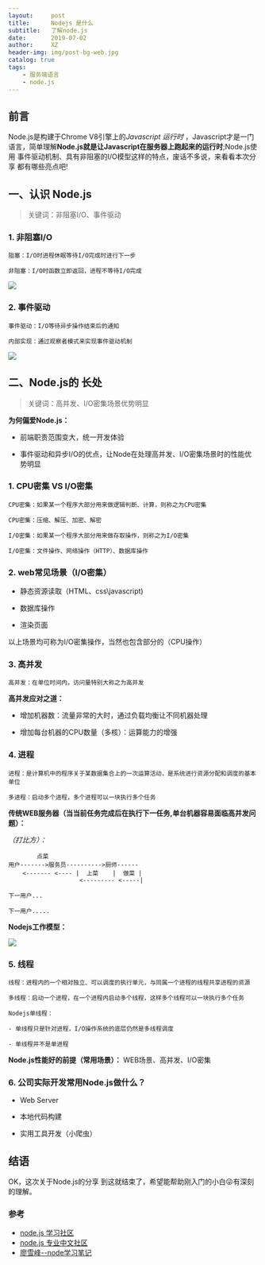```yaml
---
layout:     post
title:      Nodejs 是什么
subtitle:   了解node.js
date:       2019-07-02
author:     XZ
header-img: img/post-bg-web.jpg
catalog: true
tags:
    - 服务端语言
    - node.js
---
```


## 前言

Node.js是构建于Chrome V8引擎上的*Javascript 运行时* ，Javascript才是一门语言，简单理解**Node.js就是让Javascript在服务器上跑起来的运行时**;Node.js使用 事件驱动机制、具有非阻塞的I/O模型这样的特点，废话不多说，来看看本次分享 都有哪些亮点吧!


## 一、认识 Node.js

>关键词：非阻塞I/O、事件驱动

### 1. 非阻塞I/O

    阻塞：I/O时进程休眠等待I/O完成时进行下一步

    非阻塞：I/O时函数立即返回，进程不等待I/O完成


![](http://tva1.sinaimg.cn/large/0060lm7Tly1g4lo1ig1tfj30ks0iagmm.jpg)

### 2. 事件驱动

    事件驱动：I/O等待异步操作结束后的通知

    内部实现：通过观察者模式来实现事件驱动机制


![](http://tva1.sinaimg.cn/large/0060lm7Tly1g4mg5e99ulj30gn074mx7.jpg)


## 二、Node.js的 长处

>关键词：高并发、I/O密集场景优势明显

**为何偏爱Node.js：**

- 前端职责范围变大，统一开发体验

- 事件驱动和异步I/O的优点，让Node在处理高并发、I/O密集场景时的性能优势明显


### 1. CPU密集 VS I/O密集

    CPU密集：如果某一个程序大部分用来做逻辑判断、计算，则称之为CPU密集

    CPU密集：压缩、解压、加密、解密

    I/O密集：如果某一个程序大部分用来做存取操作，则称之为I/O密集

    I/O密集：文件操作、网络操作（HTTP）、数据库操作


### 2. web常见场景（I/O密集）

- 静态资源读取（HTML、css\javascript)

- 数据库操作

- 渲染页面


以上场景均可称为I/O密集操作，当然也包含部分的（CPU操作）

### 3. 高并发

    高并发：在单位时间内，访问量特别大称之为高并发

**高并发应对之道：**

- 增加机器数：流量非常的大时，通过负载均衡让不同机器处理

- 增加每台机器的CPU数量（多核）：运算能力的增强

### 4. 进程

    进程：是计算机中的程序关于某数据集合上的一次运算活动，是系统进行资源分配和调度的基本单位

    多进程：启动多个进程，多个进程可以一块执行多个任务

**传统WEB服务器（当当前任务完成后在执行下一任务,单台机器容易面临高并发问题）：**

_（打比方）：_

            点菜
    用户------->服务员---------->厨师------
        <------- <---- |  上菜    |  做菜 |
                        <--------- <-----|

    下一用户...

    下一用户.....

**Nodejs工作模型：**

![](http://tva1.sinaimg.cn/large/0060lm7Tly1g4loax6xn6j309q09qdft.jpg)

### 5. 线程

    线程：进程内的一个相对独立、可以调度的执行单元，与同属一个进程的线程共享进程的资源

    多线程：启动一个进程，在一个进程内启动多个线程，这样多个线程可以一块执行多个任务

    Nodejs单线程：

    - 单线程只是针对进程，I/O操作系统的底层仍然是多线程调度

    - 单线程并不是单进程

**Node.js性能好的前提（常用场景）：** WEB场景、高并发、I/O密集

### 6. 公司实际开发常用Node.js做什么？

- Web Server

- 本地代码构建

- 实用工具开发（小爬虫）


## 结语

OK，这次关于Node.js的分享 到这就结束了，希望能帮助刚入门的小白😜有深刻的理解。

### 参考

- [node.js 学习社区](https://http://www.nodeclass.com/)
- [node.js 专业中文社区](https://https://cnodejs.org/)
- [廖雪峰--node学习笔记](https://www.liaoxuefeng.com/wiki/1022910821149312/1023025235359040)
